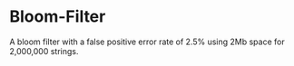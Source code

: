 Bloom-Filter
============

A bloom filter with a false positive error rate of 2.5% using 2Mb space for 2,000,000 strings.